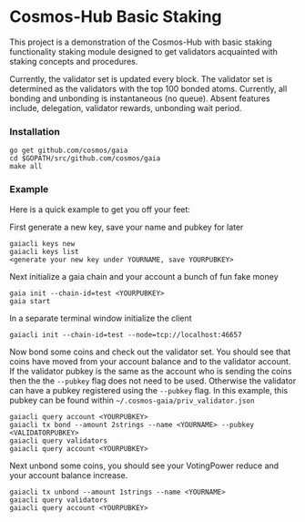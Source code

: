 # Cosmos-Hub Basic Staking

This project is a demonstration of the Cosmos-Hub with basic staking
functionality staking module designed to get validators acquainted
with staking concepts and procedures.

Currently, the validator set is updated every block. The validator set is
determined as the validators with the top 100 bonded atoms. Currently, all
bonding and unbonding is instantaneous (no queue). Absent features include,
delegation, validator rewards, unbonding wait period.

### Installation
```
go get github.com/cosmos/gaia 
cd $GOPATH/src/github.com/cosmos/gaia
make all
```

### Example

Here is a quick example to get you off your feet: 

First generate a new key, save your name and pubkey for later

```
gaiacli keys new 
gaiacli keys list 
<generate your new key under YOURNAME, save YOURPUBKEY>
```

Next initialize a gaia chain and your account a bunch of fun fake money

```
gaia init --chain-id=test <YOURPUBKEY>
gaia start
```

In a separate terminal window initialize the client

```
gaiacli init --chain-id=test --node=tcp://localhost:46657
```

Now bond some coins and check out the validator set. You should see that coins
have moved from your account balance and to the validator account. If the validator
pubkey is the same as the account who is sending the coins then the the `--pubkey`
flag does not need to be used. Otherwise the validator can have a pubkey registered
using the `--pubkey` flag. In this example, this pubkey can be found within 
`~/.cosmos-gaia/priv_validator.json`

```
gaiacli query account <YOURPUBKEY>
gaiacli tx bond --amount 2strings --name <YOURNAME> --pubkey <VALIDATORPUBKEY>
gaiacli query validators
gaiacli query account <YOURPUBKEY>
``` 

Next unbond some coins, you should see your VotingPower reduce 
and your account balance increase.

```
gaiacli tx unbond --amount 1strings --name <YOURNAME>
gaiacli query validators
gaiacli query account <YOURPUBKEY>
``` 
